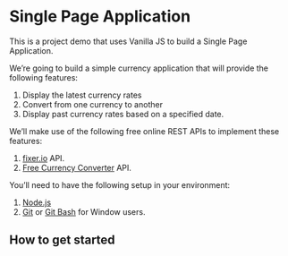 # Single Page Application

This is a project demo that uses Vanilla JS to build a Single Page Application.

We’re going to build a simple currency application that will provide the following features:

1. Display the latest currency rates
2. Convert from one currency to another
3. Display past currency rates based on a specified date.

We’ll make use of the following free online REST APIs to implement these features:

1. [fixer.io]() API.
2. [Free Currency Converter]() API.

You’ll need to have the following setup in your environment:

1. [Node.js]()
2. [Git]() or [Git Bash]() for Window users.

## How to get started